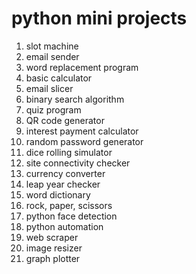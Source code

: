 # python mini projects
1. slot machine
2. email sender
3. word replacement program
4. basic calculator
5. email slicer
6. binary search algorithm
7. quiz program
8. QR code generator
9. interest payment calculator
10. random password generator
11. dice rolling simulator
12. site connectivity checker
13. currency converter
14. leap year checker
15. word dictionary
16. rock, paper, scissors
17. python face detection
18. python automation
19. web scraper
20. image resizer
21. graph plotter
